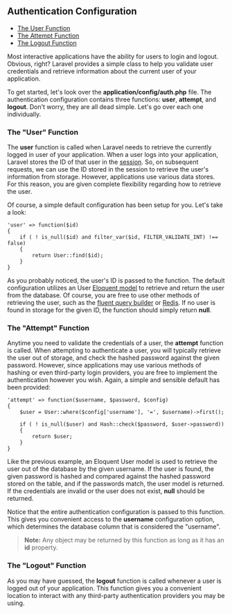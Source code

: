## Authentication Configuration

- [The User Function](#user)
- [The Attempt Function](#attempt)
- [The Logout Function](#logout)

Most interactive applications have the ability for users to login and logout. Obvious, right? Laravel provides a simple class to help you validate user credentials and retrieve information about the current user of your application.

To get started, let's look over the **application/config/auth.php** file. The authentication configuration contains three functions: **user**, **attempt**, and **logout**. Don't worry, they are all dead simple. Let's go over each one individually.

<a name="user"></a>
### The "User" Function

The **user** function is called when Laravel needs to retrieve the currently logged in user of your application. When a user logs into your application, Laravel stores the ID of that user in the [session](/docs/public/session/config). So, on subsequent requests, we can use the ID stored in the session to retrieve the user's information from storage. However, applications use various data stores. For this reason, you are given complete flexibility regarding how to retrieve the user.

Of course, a simple default configuration has been setup for you. Let's take a look:

	'user' => function($id)
	{
		if ( ! is_null($id) and filter_var($id, FILTER_VALIDATE_INT) !== false)
		{
			return User::find($id);
		}
	}

As you probably noticed, the user's ID is passed to the function. The default configuration utilizes an User [Eloquent model](/docs/public/database/eloquent) to retrieve and return the user from the database. Of course, you are free to use other methods of retrieving the user, such as the [fluent query builder](/docs/public/database/query) or [Redis](/docs/public/database/redis). If no user is found in storage for the given ID, the function should simply return **null**.

<a name="attempt"></a>
### The "Attempt" Function

Anytime you need to validate the credentials of a user, the **attempt** function is called. When attempting to authenticate a user, you will typically retrieve the user out of storage, and check the hashed password against the given password. However, since applications may use various methods of hashing or even third-party login providers, you are free to implement the authentication however you wish. Again, a simple and sensible default has been provided:

	'attempt' => function($username, $password, $config)
	{
		$user = User::where($config['username'], '=', $username)->first();

		if ( ! is_null($user) and Hash::check($password, $user->password))
		{
			return $user;
		}
	}

Like the previous example, an Eloquent User model is used to retrieve the user out of the database by the given username. If the user is found, the given password is hashed and compared against the hashed password stored on the table, and if the passwords match, the user model is returned. If the credentials are invalid or the user does not exist, **null** should be returned.

Notice that the entire authentication configuration is passed to this function. This gives you convenient access to the **username** configuration option, which determines the database column that is considered the "username".

> **Note:** Any object may be returned by this function as long as it has an **id** property.

<a name="logout"></a>
### The "Logout" Function

As you may have guessed, the **logout** function is called whenever a user is logged out of your application. This function gives you a convenient location to interact with any third-party authentication providers you may be using.
